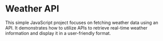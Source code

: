 # Weather API
This simple JavaScript project focuses on fetching weather data using an API. It demonstrates how to utilize APIs to retrieve real-time weather information and display it in a user-friendly format.
